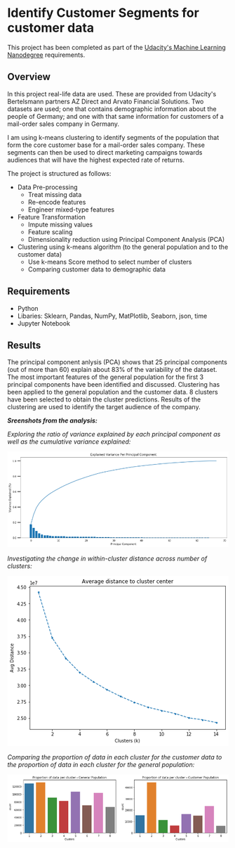 # Identify Customer Segments for customer data
This project has been completed as part of the [Udacity's Machine Learning Nanodegree](https://www.udacity.com/course/intro-to-machine-learning-nanodegree--nd229) requirements.

## Overview
In this project real-life data are used. These are provided from Udacity's Bertelsmann partners AZ Direct and Arvato Financial Solutions. Two datasets are used; one that contains demographic information about the people of Germany; and one with that same information for customers of a mail-order sales company in Germany.

I am using k-means clustering to identify segments of the population that form the core customer base for a mail-order sales company. These segments can then be used to direct marketing campaigns towards audiences that will have the highest expected rate of returns.

The project is structured as follows:
- Data Pre-processing
  - Treat missing data
  - Re-encode features
  - Engineer mixed-type features
- Feature Transformation
  - Impute missing values
  - Feature scaling
  - Dimensionality reduction using Principal Component Analysis (PCA)
- Clustering using k-means algorithm (to the general population and to the customer data)
  - Use k-means Score method to select number of clusters
  - Comparing customer data to demographic data
  
## Requirements
- Python
- Libaries: Sklearn, Pandas, NumPy, MatPlotlib, Seaborn, json, time
- Jupyter Notebook

## Results
The principal component anlysis (PCA) shows that 25 principal components (out of more than 60) explain about 83% of the variability of the dataset.
The most important features of the general population for the first 3 principal components have been identified and discussed.
Clustering has been applied to the general population and the customer data. 8 clusters have been selected to obtain the cluster predictions. Results of the clustering are used to identify the target audience of the company.

***Sreenshots from the analysis:***

*Exploring the ratio of variance explained by each principal component as well as the cumulative variance explained:*

<p align="center">
  <img src= "https://github.com/gepallas/Machine_Learning_3_Customer_Segmentation/blob/master/img1_explained_variance_per_component.png?raw=true" />
</p>


*Investigating the change in within-cluster distance across number of clusters:*

<p align="center">
  <img src= "https://github.com/gepallas/Machine_Learning_3_Customer_Segmentation/blob/master/img2_avg_distance_to_cluster_center.png?raw=true" />
</p>


*Comparing the proportion of data in each cluster for the customer data to the proportion of data in each cluster for the general population:*

<p align="center">
  <img src= "https://github.com/gepallas/Machine_Learning_3_Customer_Segmentation/blob/master/img3_data_distr_per_cluster.png?raw=true" />
</p>
